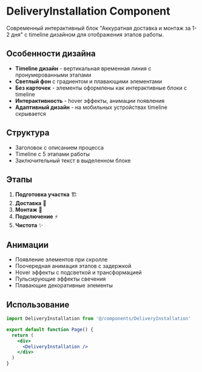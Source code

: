 # DeliveryInstallation Component

Современный интерактивный блок "Аккуратная доставка и монтаж за 1-2 дня" с timeline дизайном для отображения этапов работы.

## Особенности дизайна

- **Timeline дизайн** - вертикальная временная линия с пронумерованными этапами
- **Светлый фон** с градиентом и плавающими элементами
- **Без карточек** - элементы оформлены как интерактивные блоки с timeline
- **Интерактивность** - hover эффекты, анимации появления
- **Адаптивный дизайн** - на мобильных устройствах timeline скрывается

## Структура

- Заголовок с описанием процесса
- Timeline с 5 этапами работы
- Заключительный текст в выделенном блоке

## Этапы

1. **Подготовка участка** 🏗️
2. **Доставка** 🚛  
3. **Монтаж** 🔧
4. **Подключение** ⚡
5. **Чистота** ✨

## Анимации

- Появление элементов при скролле
- Поочередная анимация этапов с задержкой
- Hover эффекты с подсветкой и трансформацией
- Пульсирующие эффекты свечения
- Плавающие декоративные элементы

## Использование

```jsx
import DeliveryInstallation from '@/components/DeliveryInstallation'

export default function Page() {
  return (
    <div>
      <DeliveryInstallation />
    </div>
  )
}
```